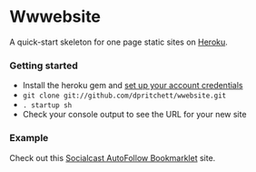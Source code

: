 # Wwwebsite

A quick-start skeleton for one page static sites on [Heroku](http://www.heroku.com).


### Getting started
* Install the heroku gem and [set up your account credentials](http://devcenter.heroku.com/articles/quickstart)
* `git clone git://github.com/dpritchett/wwebsite.git`
* `. startup sh`
* Check your console output to see the URL for your new site

### Example
Check out this [Socialcast AutoFollow Bookmarklet](http://socialcast-autofollow.heroku.com) site.